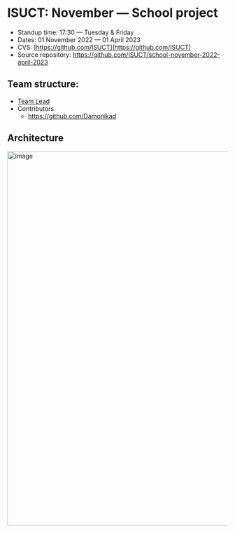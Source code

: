 # ISUCT: November — School project

- Standup time: 17:30 — Tuesday & Friday
- Dates: 01 November 2022 — 01 April 2023
- CVS: [https://github.com/ISUCT](https://github.com/ISUCT)
- Source repository: https://github.com/ISUCT/school-november-2022-april-2023

## Team structure:

- [Team Lead](https://github.com/Zimtir)
- Contributors
  - https://github.com/Damonikad


## Architecture

<img width="854" alt="image" src="https://user-images.githubusercontent.com/32175240/205149165-7224992c-68e7-4701-b386-15073ac9ebdf.png">
